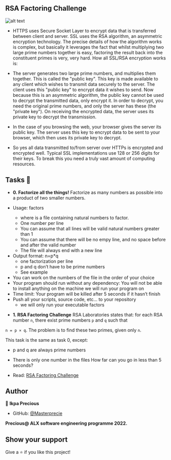 ## RSA Factoring Challenge 

![alt text](https://saswtrust.com/wp-content/uploads/2021/03/Screenshot-2021-03-14-at-15.00.02-1536x505.png)

- HTTPS uses Secure Socket Layer to encrypt data that is transferred between client and server. SSL uses the RSA algorithm, an asymmetric encryption technology. The precise details of how the algorithm works is complex, but basically it leverages the fact that whilst multiplying two large prime numbers together is easy, factoring the result back into the constituent primes is very, very hard. How all SSL/RSA encryption works is:

- The server generates two large prime numbers, and multiplies them together. This is called the "public key". This key is made available to any client which wishes to transmit data securely to the server. The client uses this "public key" to encrypt data it wishes to send. Now because this is an asymmetric algorithm, the public key cannot be used to decrypt the transmitted data, only encrypt it. In order to decrypt, you need the original prime numbers, and only the server has these (the "private key"). On receiving the encrypted data, the server uses its private key to decrypt the transmission.

- In the case of you browsing the web, your browser gives the server its public key. The server uses this key to encrypt data to be sent to your browser, which then uses its private key to decrypt.

- So yes all data transmitted to/from server over HTTPs is encrypted  and encrypted well. Typical SSL implementations use 128 or 256 digits for their keys. To break this you need a truly vast amount of computing resources.

## Tasks :page_with_curl:

* **0. Factorize all the things!**
Factorize as many numbers as possible into a product of two smaller numbers.

- Usage: factors <file>
    - where <file> is a file containing natural numbers to factor.
    - One number per line
    - You can assume that all lines will be valid natural numbers greater than 1
    - You can assume that there will be no empy line, and no space before and after the valid number
    - The file will always end with a new line
- Output format: n=p*q
    - one factorization per line
    - p and q don’t have to be prime numbers
    - See example
- You can work on the numbers of the file in the order of your choice
- Your program should run without any dependency: You will not be able to install anything on the machine we will run your program on
- Time limit: Your program will be killed after 5 seconds if it hasn’t finish
- Push all your scripts, source code, etc… to your repository
    - we will only run your executable factors

* **1. RSA Factoring Challenge**
RSA Laboratories states that: for each RSA number `n`, there exist prime numbers `p` and `q` such that

`n = p × q`. The problem is to find these two primes, given only `n`.

This task is the same as task 0, except:
- p and q are always prime numbers
- There is only one number in the files
How far can you go in less than 5 seconds?

- Read: [RSA Factoring Challenge](https://en.wikipedia.org/wiki/RSA_Factoring_Challenge)

## Author

👤 **Ikpa Precious**

- GitHub: [@Masterprecie](https://github.com/Masterprecie/RSA-Factoring-Challenge.git)

**Precious@ ALX software engineering programme 2022.**
## Show your support

Give a ⭐️ if you like this project! 
